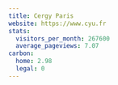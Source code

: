 ```yaml
---
title: Cergy Paris
website: https://www.cyu.fr
stats:
  visitors_per_month: 267600
  average_pageviews: 7.07
carbon:
  home: 2.98
  legal: 0
---
```

